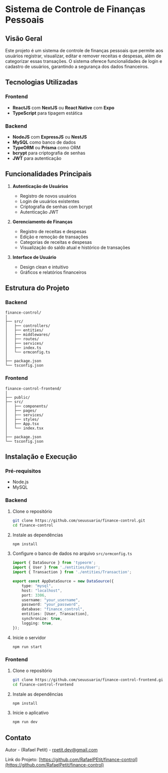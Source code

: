 
# Sistema de Controle de Finanças Pessoais

## Visão Geral

Este projeto é um sistema de controle de finanças pessoais que permite aos usuários registrar, visualizar, editar e remover receitas e despesas, além de categorizar essas transações. O sistema oferece funcionalidades de login e cadastro de usuários, garantindo a segurança dos dados financeiros.

## Tecnologias Utilizadas

### Frontend
- **ReactJS** com **NextJS** ou **React Native** com **Expo**
- **TypeScript** para tipagem estática

### Backend
- **NodeJS** com **ExpressJS** ou **NestJS**
- **MySQL** como banco de dados
- **TypeORM** ou **Prisma** como ORM
- **bcrypt** para criptografia de senhas
- **JWT** para autenticação

## Funcionalidades Principais

1. **Autenticação de Usuários**
   - Registro de novos usuários
   - Login de usuários existentes
   - Criptografia de senhas com bcrypt
   - Autenticação JWT

2. **Gerenciamento de Finanças**
   - Registro de receitas e despesas
   - Edição e remoção de transações
   - Categorias de receitas e despesas
   - Visualização do saldo atual e histórico de transações

3. **Interface de Usuário**
   - Design clean e intuitivo
   - Gráficos e relatórios financeiros

## Estrutura do Projeto

### Backend
```
finance-control/
│
├── src/
│   ├── controllers/
│   ├── entities/
│   ├── middlewares/
│   ├── routes/
│   ├── services/
│   ├── index.ts
│   └── ormconfig.ts
│
├── package.json
└── tsconfig.json
```

### Frontend
```
finance-control-frontend/
│
├── public/
├── src/
│   ├── components/
│   ├── pages/
│   ├── services/
│   ├── styles/
│   ├── App.tsx
│   └── index.tsx
│
├── package.json
└── tsconfig.json
```

## Instalação e Execução

### Pré-requisitos
- Node.js
- MySQL

### Backend
1. Clone o repositório
   ```bash
   git clone https://github.com/seuusuario/finance-control.git
   cd finance-control
   ```

2. Instale as dependências
   ```bash
   npm install
   ```

3. Configure o banco de dados no arquivo `src/ormconfig.ts`
   ```typescript
   import { DataSource } from 'typeorm';
   import { User } from './entities/User';
   import { Transaction } from './entities/Transaction';

   export const AppDataSource = new DataSource({
       type: "mysql",
       host: "localhost",
       port: 3306,
       username: "your_username",
       password: "your_password",
       database: "finance_control",
       entities: [User, Transaction],
       synchronize: true,
       logging: true,
   });
   ```

4. Inicie o servidor
   ```bash
   npm run start
   ```

### Frontend
1. Clone o repositório
   ```bash
   git clone https://github.com/seuusuario/finance-control-frontend.git
   cd finance-control-frontend
   ```

2. Instale as dependências
   ```bash
   npm install
   ```

3. Inicie o aplicativo
   ```bash
   npm run dev
   ```

## Contato

Autor - (Rafael Petit) - rpetit.dev@gmail.com

Link do Projeto: [https://github.com/RafaelPEtit/finance-control](https://github.com/RafaelPetit/finance-control)

